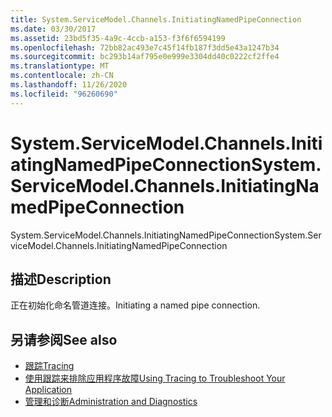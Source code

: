 ```yaml
---
title: System.ServiceModel.Channels.InitiatingNamedPipeConnection
ms.date: 03/30/2017
ms.assetid: 23bd5f35-4a9c-4ccb-a153-f3f6f6594199
ms.openlocfilehash: 72bb82ac493e7c45f14fb187f3dd5e43a1247b34
ms.sourcegitcommit: bc293b14af795e0e999e3304dd40c0222cf2ffe4
ms.translationtype: MT
ms.contentlocale: zh-CN
ms.lasthandoff: 11/26/2020
ms.locfileid: "96260690"
---
```

# <a name="systemservicemodelchannelsinitiatingnamedpipeconnection"></a><span data-ttu-id="4c963-102">System.ServiceModel.Channels.InitiatingNamedPipeConnection</span><span class="sxs-lookup"><span data-stu-id="4c963-102">System.ServiceModel.Channels.InitiatingNamedPipeConnection</span></span>

<span data-ttu-id="4c963-103">System.ServiceModel.Channels.InitiatingNamedPipeConnection</span><span class="sxs-lookup"><span data-stu-id="4c963-103">System.ServiceModel.Channels.InitiatingNamedPipeConnection</span></span>  
  
## <a name="description"></a><span data-ttu-id="4c963-104">描述</span><span class="sxs-lookup"><span data-stu-id="4c963-104">Description</span></span>  

 <span data-ttu-id="4c963-105">正在初始化命名管道连接。</span><span class="sxs-lookup"><span data-stu-id="4c963-105">Initiating a named pipe connection.</span></span>  
  
## <a name="see-also"></a><span data-ttu-id="4c963-106">另请参阅</span><span class="sxs-lookup"><span data-stu-id="4c963-106">See also</span></span>

- [<span data-ttu-id="4c963-107">跟踪</span><span class="sxs-lookup"><span data-stu-id="4c963-107">Tracing</span></span>](index.md)
- [<span data-ttu-id="4c963-108">使用跟踪来排除应用程序故障</span><span class="sxs-lookup"><span data-stu-id="4c963-108">Using Tracing to Troubleshoot Your Application</span></span>](using-tracing-to-troubleshoot-your-application.md)
- [<span data-ttu-id="4c963-109">管理和诊断</span><span class="sxs-lookup"><span data-stu-id="4c963-109">Administration and Diagnostics</span></span>](../index.md)
